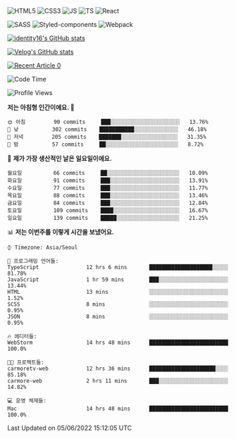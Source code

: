 ![HTML5](https://img.shields.io/badge/html5-E34F26?style=for-the-badge&logo=html5&logoColor=white)
![CSS3](https://img.shields.io/badge/css3-1572B6?style=for-the-badge&logo=css3&logoColor=white)
![JS](https://img.shields.io/badge/javascript-F7DF1E?style=for-the-badge&logo=javascript&logoColor=black)
![TS](https://img.shields.io/badge/typescript-3178C6?style=for-the-badge&logo=typescript&logoColor=white)
![React](https://img.shields.io/badge/react-61DAFB?style=for-the-badge&logo=javascript&logoColor=black)

![SASS](https://img.shields.io/badge/sass-CC6699?style=for-the-badge&logo=sass&logoColor=white)
![Styled-components](https://img.shields.io/badge/styled_components-DB7093?style=for-the-badge&logo=styled-components&logoColor=white)
![Webpack](https://img.shields.io/badge/webpack-8DD6F9?style=for-the-badge&logo=webpack&logoColor=black)

[![identity16's GitHub stats](https://github-readme-stats.vercel.app/api?username=identity16&theme=graywhite&show_icons=true)](https://github.com/anuraghazra/github-readme-stats)

[![Velog's GitHub stats](https://velog-readme-stats.vercel.app/api?name=identity16)](https://velog-readme-stats.vercel.app/api/redirect?name=identity16)

<a target="_blank" href="https://github-readme-medium-recent-article.vercel.app/medium/@identity16/0"><img src="https://github-readme-medium-recent-article.vercel.app/medium/@identity16/0" alt="Recent Article 0"></a>

<!--START_SECTION:waka-->
![Code Time](http://img.shields.io/badge/Code%20Time-0%20secs-blue)

![Profile Views](http://img.shields.io/badge/Profile%20Views-6-blue)

**저는 아침형 인간이에요. 🐤** 

```text
🌞 아침         90 commits     ███░░░░░░░░░░░░░░░░░░░░░░   13.76% 
🌆 낮　         302 commits    ███████████░░░░░░░░░░░░░░   46.18% 
🌃 저녁         205 commits    ███████░░░░░░░░░░░░░░░░░░   31.35% 
🌙 밤　         57 commits     ██░░░░░░░░░░░░░░░░░░░░░░░   8.72%

```
📅 **제가 가장 생산적인 날은 일요일이에요.** 

```text
월요일          66 commits     ██░░░░░░░░░░░░░░░░░░░░░░░   10.09% 
화요일          91 commits     ███░░░░░░░░░░░░░░░░░░░░░░   13.91% 
수요일          77 commits     ███░░░░░░░░░░░░░░░░░░░░░░   11.77% 
목요일          88 commits     ███░░░░░░░░░░░░░░░░░░░░░░   13.46% 
금요일          84 commits     ███░░░░░░░░░░░░░░░░░░░░░░   12.84% 
토요일          109 commits    ████░░░░░░░░░░░░░░░░░░░░░   16.67% 
일요일          139 commits    █████░░░░░░░░░░░░░░░░░░░░   21.25%

```


📊 **저는 이번주를 이렇게 시간을 보냈어요.** 

```text
⌚︎ Timezone: Asia/Seoul

💬 프로그래밍 언어들: 
TypeScript               12 hrs 6 mins       ████████████████████░░░░░   81.78% 
JavaScript               1 hr 59 mins        ███░░░░░░░░░░░░░░░░░░░░░░   13.44% 
HTML                     13 mins             ░░░░░░░░░░░░░░░░░░░░░░░░░   1.52% 
SCSS                     8 mins              ░░░░░░░░░░░░░░░░░░░░░░░░░   0.95% 
JSON                     8 mins              ░░░░░░░░░░░░░░░░░░░░░░░░░   0.95%

🔥 에디터들: 
WebStorm                 14 hrs 48 mins      █████████████████████████   100.0%

🐱‍💻 프로젝트들: 
carmoretv-web            12 hrs 36 mins      █████████████████████░░░░   85.18% 
carmore-web              2 hrs 11 mins       ███░░░░░░░░░░░░░░░░░░░░░░   14.82%

💻 운영 체제들: 
Mac                      14 hrs 48 mins      █████████████████████████   100.0%

```


 Last Updated on 05/06/2022 15:12:05 UTC
<!--END_SECTION:waka-->

